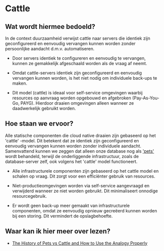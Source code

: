 # Cattle

## Wat wordt hiermee bedoeld?
In de context duurzaamheid verwijst cattle naar servers die identiek zijn geconfigureerd en eenvoudig vervangen kunnen worden zonder persoonlijke aandacht d.m.v. automatiseren.

- Door servers identiek te configureren en eenvoudig te vervangen, kunnen ze gemakkelijk afgeschaald worden als de vraag af neemt.

- Omdat cattle-servers identiek zijn geconfigureerd en eenvoudig vervangen kunnen worden, is het niet nodig om individuele back-ups te maken.

- Dit model (cattle) is ideaal voor self-service omgevingen waarbij resources op aanvraag worden opgebouwd en afgebroken (Pay-As-You-Go, PAYG). Hierdoor draaien omgevingen alleen wanneer ze daadwerkelijk gebruikt worden.

## Hoe staan we ervoor?

Alle statische componenten die cloud native draaien zijn gebaseerd op het 'cattle' -model. Dit betekent dat ze identiek zijn geconfigureerd en eenvoudig vervangen kunnen worden zonder individuele aandacht. Samenvattend kunnen we zeggen dat alleen onze database nog als ['pets'](wiki.html?page=pets) wordt behandeld, terwijl de onderliggende infrastructuur, zoals de database-server zelf, ook volgens het 'cattle' model functioneert.

- Alle infrastructurele componenten zijn gebaseerd op het cattle model en schalen op vraag. Dit zorgt voor een efficiënter gebruik van resources.

- Niet-productieomgevingen worden via self-service aangevraagd en verwijderd wanneer ze niet worden gebruikt. Dit minimaliseert onnodige resourcegebruik.

- Er wordt geen back-up meer gemaakt van infrastructurele componenten, omdat ze eenvoudig opnieuw gecreëerd kunnen worden bij een storing. Dit vermindert de opslagbehoefte.

## Waar kan ik hier meer over lezen?
- <a href="https://cloudscaling.com/blog/cloud-computing/the-history-of-pets-vs-cattle/">The History of Pets vs Cattle and How to Use the Analogy Properly</a>